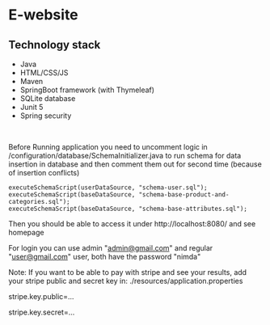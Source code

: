 # E-website

## Technology stack
- Java
- HTML/CSS/JS
- Maven
- SpringBoot framework (with Thymeleaf)
- SQLite database
- Junit 5
- Spring security

<br>

Before Running application you need to uncomment logic in /configuration/database/SchemaInitializer.java 
to run schema for data insertion in database and then comment them out for second time (because of insertion conflicts)

    executeSchemaScript(userDataSource, "schema-user.sql");
    executeSchemaScript(baseDataSource, "schema-base-product-and-categories.sql");
    executeSchemaScript(baseDataSource, "schema-base-attributes.sql");

Then you should be able to access it under http://localhost:8080/ and see homepage

For login you can use admin "admin@gmail.com" and regular "user@gmail.com" user, both have the password "nimda"

Note:
If you want to be able to pay with stripe and see your results, add your stripe public and secret key in: ./resources/application.properties

stripe.key.public=...

stripe.key.secret=...

